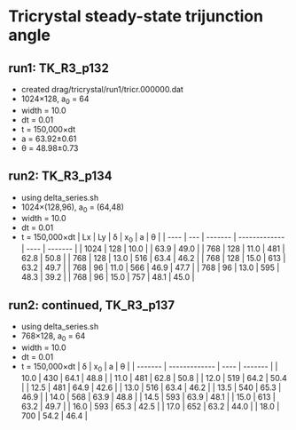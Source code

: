 # Tricrystal steady-state trijunction angle

## run1: TK_R3_p132
* created drag/tricrystal/run1/tricr.000000.dat
* 1024&times;128, a<sub>0</sub> = 64
* width = 10.0
* dt = 0.01
* t = 150,000&times;dt
* a = 63.92&plusmn;0.61
* &theta; = 48.98&plusmn;0.73

## run2: TK_R3_p134
* using delta_series.sh
* 1024&times;(128,96), a<sub>0</sub> = (64,48)
* width = 10.0
* dt = 0.01
* t = 150,000&times;dt
| Lx   | Ly  | &delta; | x<sub>0</sub> | a    | &theta; |
| ---- | --- | ------- | ------------- | ---- | ------- |
| 1024 | 128 | 10.0    |               | 63.9 | 49.0    |
| 768  | 128 | 11.0    | 481           | 62.8 | 50.8    |
| 768  | 128 | 13.0    | 516           | 63.4 | 46.2    |
| 768  | 128 | 15.0    | 613           | 63.2 | 49.7    |
| 768  | 96  | 11.0    | 566           | 46.9 | 47.7    |
| 768  | 96  | 13.0    | 595           | 48.3 | 39.2    |
| 768  | 96  | 15.0    | 757           | 48.1 | 45.0    |

## run2: continued, TK_R3_p137
* using delta_series.sh
* 768&times;128, a<sub>0</sub> = 64
* width = 10.0
* dt = 0.01
* t = 150,000&times;dt
| &delta; | x<sub>0</sub> | a    | &theta; |
| ------- | ------------- | ---- | ------- |
| 10.0    | 430           | 64.1 | 48.8    | 
| 11.0    | 481           | 62.8 | 50.8    |
| 12.0    | 519           | 64.2 | 50.4    |
| 12.5    | 481           | 64.9 | 42.6    |
| 13.0    | 516           | 63.4 | 46.2    |
| 13.5    | 540           | 65.3 | 46.9    |
| 14.0    | 568           | 63.9 | 48.8    |
| 14.5    | 593           | 63.9 | 48.1    |
| 15.0    | 613           | 63.2 | 49.7    |
| 16.0    | 593           | 65.3 | 42.5    |
| 17.0    | 652           | 63.2 | 44.0    |
| 18.0    | 700           | 54.2 | 46.4    |
